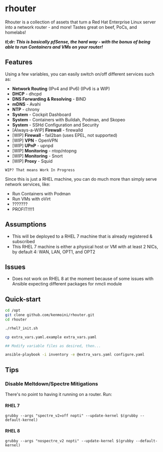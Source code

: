 # rhouter

Rhouter is a collection of assets that turn a Red Hat Enterprise Linux server into a network router - and more!  Tastes great on beef, PoCs, and homelabs!

***tl;dr: This is basically pfSense, the hard way - with the bonus of being able to run Containers and VMs on your router!***

## Features

Using a few variables, you can easily switch on/off different services such as:

- **Network Routing** (IPv4 and IPv6) (IPv6 is a WIP)
- **DHCP** - dhcpd
- **DNS Forwarding & Resolving** - BIND
- **mDNS** - Avahi
- **NTP** - chrony
- **System** - Cockpit Dashboard
- **System** - Containers with Buildah, Podman, and Skopeo
- **System** - SSHd Configuration and Security
- [Always-a-WIP] **Firewall** - firewalld
- [WIP] **Firewall** - fail2ban (uses EPEL, not supported)
- [WIP] **VPN** - OpenVPN
- [WIP] **UPnP** - upnpd
- [WIP] **Monitoring** - ntop/ntopng
- [WIP] **Monitoring** - Snort
- [WIP] **Proxy** - Squid

`WIP? That means Work In Progress`

Since this is just a RHEL machine, you can do much more than simply serve network services, like:

- Run Containers with Podman
- Run VMs with oVirt
- ???????
- PROFIT!!!!1

## Assumptions

- This will be deployed to a RHEL 7 machine that is already registered & subscribed
- This RHEL 7 machine is either a physical host or VM with at least 2 NICs, by default 4: WAN, LAN, OPT1, and OPT2

## Issues

- Does not work on RHEL 8 at the moment because of some issues with Ansible expecting different packages for nmcli module

## Quick-start

```bash
cd /opt
git clone github.com/kenmoini/rhouter.git
cd rhouter

./rhel7_init.sh

cp extra_vars.yaml.example extra_vars.yaml

## Modify variable files as desired, then...

ansible-playbook -i inventory -e @extra_vars.yaml configure.yaml
```

## Tips

### Disable Meltdown/Spectre Mitigations

There's no point to having it running on a router.  Run:

#### RHEL 7
`grubby --args "spectre_v2=off nopti" --update-kernel $(grubby --default-kernel)`

#### RHEL 8
`grubby --args "nospectre_v2 nopti" --update-kernel $(grubby --default-kernel)`

